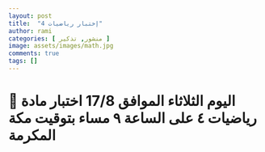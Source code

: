 ```yaml
---
layout: post
title:  "إختبار رياضيات 4"
author: rami
categories: [ منشور, تذكير ]
image: assets/images/math.jpg
comments: true
tags: []
---
```


# 🛑 اليوم الثلاثاء الموافق 17/8 اختبار مادة رياضيات ٤ على الساعة ٩ مساء بتوقيت مكة المكرمة
